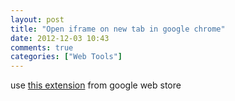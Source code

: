 ```yaml
---
layout: post
title: "Open iframe on new tab in google chrome"
date: 2012-12-03 10:43
comments: true
categories: ["Web Tools"]
---
```


use [this extension](https://chrome.google.com/webstore/detail/open-frame-in-new-tab/jjjodgdplcalapdbmmgadocimcahehjf/related) from google web store

